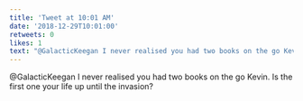 ```yaml
---
title: 'Tweet at 10:01 AM'
date: '2018-12-29T10:01:00'
retweets: 0
likes: 1
text: "@GalacticKeegan I never realised you had two books on the go Kevin. Is the first one your life up until the invasion?"
---
```

@GalacticKeegan I never realised you had two books on the go Kevin. Is the first one your life up until the invasion?